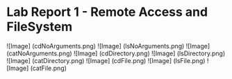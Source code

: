 Lab Report 1 - Remote Access and FileSystem
===========================================

![Image] (cdNoArguments.png)
![Image] (lsNoArguments.png)
![Image] (catNoArguments.png)
![Image] (cdDirectory.png)
![Image] (lsDirectory.png)
![Image] (catDirectory.png)
![Image] (cdFile.png)
![Image] (lsFile.png)
![Image] (catFile.png)
